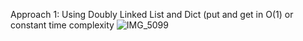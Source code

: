 Approach 1: Using Doubly Linked List and Dict (put and get in O(1) or constant time complexity
![IMG_5099](https://github.com/yadavanuj1996/algorithms-data-structures/assets/22169012/a8d3e6bc-657b-4b5d-a10a-6fe0383fb607)
